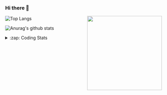 ### Hi there 👋

<!--
**tao8687/tao8687** is a ✨ _special_ ✨ repository because its `README.md` (this file) appears on your GitHub profile.

Here are some ideas to get you started:

- 🔭 I’m currently working on ...
- 🌱 I’m currently learning ...
- 👯 I’m looking to collaborate on ...
- 🤔 I’m looking for help with ...
- 💬 Ask me about ...
- 📫 How to reach me: ...
- 😄 Pronouns: ...
- ⚡ Fun fact: ...
-->

<img align='right' src="https://media.giphy.com/media/M9gbBd9nbDrOTu1Mqx/giphy.gif" width="240">

  
![Top Langs](https://github-readme-stats.vercel.app/api/top-langs/?username=tao8687&layout=compact&title_color=23238E&text_color=A67D3D)

![Anurag's github stats](https://github-readme-stats.vercel.app/api?username=tao8687&show_icons=true&&text_color=A67D3D&title_color=23238E&show_icons=false&count_private=true&hide=stars)

<details>
  <summary>:zap: Coding Stats</summary>
  <br>
    
<!--START_SECTION:waka-->

```txt
From: 16 July 2024 - To: 23 July 2024

C++           22 hrs 17 mins  █████████████████▒░░░░░░░   69.25 %
Other         4 hrs 33 mins   ███▓░░░░░░░░░░░░░░░░░░░░░   14.18 %
JSON          1 hr 35 mins    █▒░░░░░░░░░░░░░░░░░░░░░░░   04.92 %
YAML          1 hr 11 mins    █░░░░░░░░░░░░░░░░░░░░░░░░   03.71 %
C             1 hr 3 mins     ▓░░░░░░░░░░░░░░░░░░░░░░░░   03.27 %
```

<!--END_SECTION:waka-->
</details>

